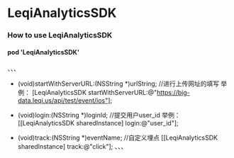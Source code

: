 # LeqiAnalyticsSDK

### How to use LeqiAnalyticsSDK
#### pod 'LeqiAnalyticsSDK'



、、、
+ (void)startWithServerURL:(NSString *)urlString;    //进行上传网址的填写
举例：
[LeqiAnalyticsSDK startWithServerURL:@"https://big-data.leqi.us/api/test/event/ios"];

- (void)login:(NSString *)loginId;      //提交用户user_id
举例：
[[LeqiAnalyticsSDK sharedInstance] login:@"user_id"];

- (void)track:(NSString *)eventName;    //自定义埋点
[[LeqiAnalyticsSDK sharedInstance] track:@"click"];
、、、
